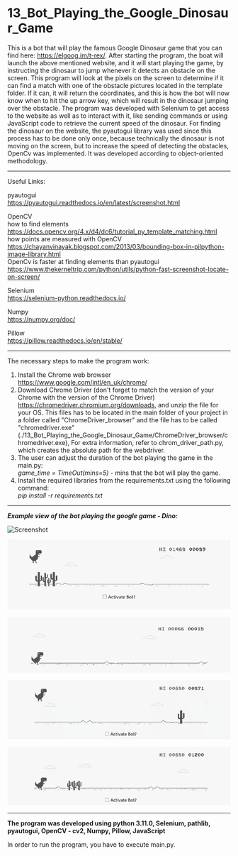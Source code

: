 # 13_Bot_Playing_the_Google_Dinosaur_Game
This is a bot that will play the famous Google Dinosaur game that you can find here: https://elgoog.im/t-rex/.
After starting the program, the boat will launch the above mentioned website, and it will start playing the game, by instructing the dinosaur to jump whenever it detects an obstacle on the screen. This program will look at the pixels on the screen to determine if it can find a match with one of the obstacle pictures located in the template folder. If it can, it will return the coordinates, and this is how the bot will now know when to hit the up arrow key, which will result in the dinosaur jumping over the obstacle. The program was developed with Selenium to get access to the website as well as to interact with it, like sending commands or using JavaScript code to retrieve the current speed of the dinosaur.
For finding the dinosaur on the website, the pyautogui library was used since this process has to be done only once, because technically the dinosaur is not moving on the screen, but to increase the speed of detecting the obstacles, OpenCv was implemented. It was developed according to object-oriented methodology.


---


Useful Links:</br>


pyautogui</br>
https://pyautogui.readthedocs.io/en/latest/screenshot.html</br>

OpenCV</br>
how to find elements</br>
https://docs.opencv.org/4.x/d4/dc6/tutorial_py_template_matching.html</br>
how points are measured with OpenCV</br>
https://chayanvinayak.blogspot.com/2013/03/bounding-box-in-pilpython-image-library.html</br>
OpenCv is faster at finding elements than pyautogui</br>
https://www.thekerneltrip.com/python/utils/python-fast-screenshot-locate-on-screen/</br>

Selenium</br>
https://selenium-python.readthedocs.io/</br>

Numpy</br>
https://numpy.org/doc/</br>

Pillow</br>
https://pillow.readthedocs.io/en/stable/</br>


---


The necessary steps to make the program work:</br>
1. Install the Chrome web browser https://www.google.com/intl/en_uk/chrome/ </br>
2. Download Chrome Driver (don't forget to match the version of your Chrome with the version of the Chrome Driver) https://chromedriver.chromium.org/downloads, and unzip the file for your OS. This files has to be located in the main folder of your project in a folder called "ChromeDriver_browser" and the file has to be called "chromedriver.exe" (./13_Bot_Playing_the_Google_Dinosaur_Game/ChromeDriver_browser/chromedriver.exe), For extra information, refer to chrom_driver_path.py, which creates the absolute path for the webdriver. 
3. The user can adjust the duration of the bot playing the game in the main.py:</br>
*game_time = TimeOut(mins=5)* - mins that the bot will play the game.</br>
4. Install the required libraries from the requirements.txt using the following command: </br>
*pip install -r requirements.txt*</br>


---


***Example view of the bot playing the google game - Dino:***</br>


![Screenshot](docs/img/1_img.png)


![Screenshot](docs/img/02_img.png)


![bot-playing-googles-dino-game](docs/img/03_img.gif)


![bot-playing-googles-dino-game](docs/img/04_img.gif)


![bot-playing-googles-dino-game](docs/img/05_img.gif)


---


**The program was developed using python 3.11.0, Selenium, pathlib, pyautogui, OpenCV - cv2, Numpy, Pillow, JavaScript**


In order to run the program, you have to execute main.py.